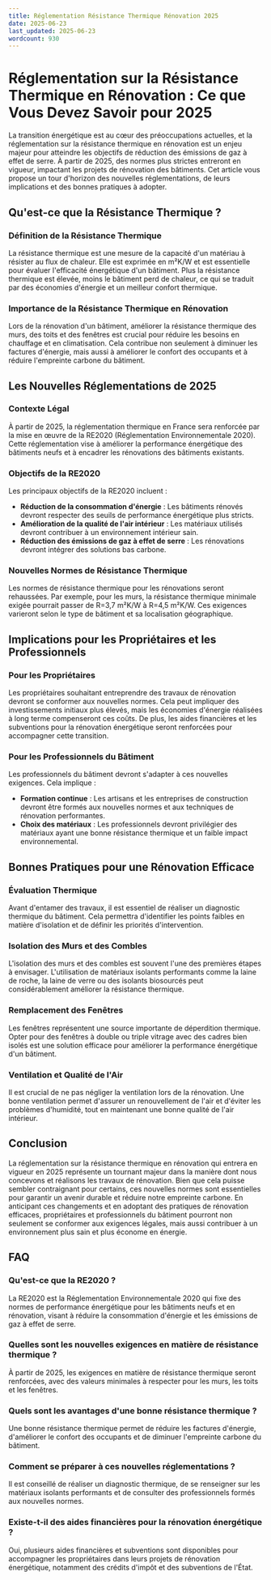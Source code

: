 ```yaml
---
title: Réglementation Résistance Thermique Rénovation 2025
date: 2025-06-23
last_updated: 2025-06-23
wordcount: 930
---
```


# Réglementation sur la Résistance Thermique en Rénovation : Ce que Vous Devez Savoir pour 2025

La transition énergétique est au cœur des préoccupations actuelles, et la réglementation sur la résistance thermique en rénovation est un enjeu majeur pour atteindre les objectifs de réduction des émissions de gaz à effet de serre. À partir de 2025, des normes plus strictes entreront en vigueur, impactant les projets de rénovation des bâtiments. Cet article vous propose un tour d'horizon des nouvelles réglementations, de leurs implications et des bonnes pratiques à adopter.

## Qu'est-ce que la Résistance Thermique ?

### Définition de la Résistance Thermique

La résistance thermique est une mesure de la capacité d'un matériau à résister au flux de chaleur. Elle est exprimée en m²K/W et est essentielle pour évaluer l'efficacité énergétique d'un bâtiment. Plus la résistance thermique est élevée, moins le bâtiment perd de chaleur, ce qui se traduit par des économies d'énergie et un meilleur confort thermique.

### Importance de la Résistance Thermique en Rénovation

Lors de la rénovation d'un bâtiment, améliorer la résistance thermique des murs, des toits et des fenêtres est crucial pour réduire les besoins en chauffage et en climatisation. Cela contribue non seulement à diminuer les factures d'énergie, mais aussi à améliorer le confort des occupants et à réduire l'empreinte carbone du bâtiment.

## Les Nouvelles Réglementations de 2025

### Contexte Légal

À partir de 2025, la réglementation thermique en France sera renforcée par la mise en œuvre de la RE2020 (Réglementation Environnementale 2020). Cette réglementation vise à améliorer la performance énergétique des bâtiments neufs et à encadrer les rénovations des bâtiments existants.

### Objectifs de la RE2020

Les principaux objectifs de la RE2020 incluent :
- **Réduction de la consommation d'énergie** : Les bâtiments rénovés devront respecter des seuils de performance énergétique plus stricts.
- **Amélioration de la qualité de l'air intérieur** : Les matériaux utilisés devront contribuer à un environnement intérieur sain.
- **Réduction des émissions de gaz à effet de serre** : Les rénovations devront intégrer des solutions bas carbone.

### Nouvelles Normes de Résistance Thermique

Les normes de résistance thermique pour les rénovations seront rehaussées. Par exemple, pour les murs, la résistance thermique minimale exigée pourrait passer de R=3,7 m²K/W à R=4,5 m²K/W. Ces exigences varieront selon le type de bâtiment et sa localisation géographique.

## Implications pour les Propriétaires et les Professionnels

### Pour les Propriétaires

Les propriétaires souhaitant entreprendre des travaux de rénovation devront se conformer aux nouvelles normes. Cela peut impliquer des investissements initiaux plus élevés, mais les économies d'énergie réalisées à long terme compenseront ces coûts. De plus, les aides financières et les subventions pour la rénovation énergétique seront renforcées pour accompagner cette transition.

### Pour les Professionnels du Bâtiment

Les professionnels du bâtiment devront s'adapter à ces nouvelles exigences. Cela implique :
- **Formation continue** : Les artisans et les entreprises de construction devront être formés aux nouvelles normes et aux techniques de rénovation performantes.
- **Choix des matériaux** : Les professionnels devront privilégier des matériaux ayant une bonne résistance thermique et un faible impact environnemental.

## Bonnes Pratiques pour une Rénovation Efficace

### Évaluation Thermique

Avant d'entamer des travaux, il est essentiel de réaliser un diagnostic thermique du bâtiment. Cela permettra d'identifier les points faibles en matière d'isolation et de définir les priorités d'intervention.

### Isolation des Murs et des Combles

L'isolation des murs et des combles est souvent l'une des premières étapes à envisager. L'utilisation de matériaux isolants performants comme la laine de roche, la laine de verre ou des isolants biosourcés peut considérablement améliorer la résistance thermique.

### Remplacement des Fenêtres

Les fenêtres représentent une source importante de déperdition thermique. Opter pour des fenêtres à double ou triple vitrage avec des cadres bien isolés est une solution efficace pour améliorer la performance énergétique d'un bâtiment.

### Ventilation et Qualité de l'Air

Il est crucial de ne pas négliger la ventilation lors de la rénovation. Une bonne ventilation permet d'assurer un renouvellement de l'air et d'éviter les problèmes d'humidité, tout en maintenant une bonne qualité de l'air intérieur.

## Conclusion

La réglementation sur la résistance thermique en rénovation qui entrera en vigueur en 2025 représente un tournant majeur dans la manière dont nous concevons et réalisons les travaux de rénovation. Bien que cela puisse sembler contraignant pour certains, ces nouvelles normes sont essentielles pour garantir un avenir durable et réduire notre empreinte carbone. En anticipant ces changements et en adoptant des pratiques de rénovation efficaces, propriétaires et professionnels du bâtiment pourront non seulement se conformer aux exigences légales, mais aussi contribuer à un environnement plus sain et plus économe en énergie.

## FAQ

### Qu'est-ce que la RE2020 ?

La RE2020 est la Réglementation Environnementale 2020 qui fixe des normes de performance énergétique pour les bâtiments neufs et en rénovation, visant à réduire la consommation d'énergie et les émissions de gaz à effet de serre.

### Quelles sont les nouvelles exigences en matière de résistance thermique ?

À partir de 2025, les exigences en matière de résistance thermique seront renforcées, avec des valeurs minimales à respecter pour les murs, les toits et les fenêtres.

### Quels sont les avantages d'une bonne résistance thermique ?

Une bonne résistance thermique permet de réduire les factures d'énergie, d'améliorer le confort des occupants et de diminuer l'empreinte carbone du bâtiment.

### Comment se préparer à ces nouvelles réglementations ?

Il est conseillé de réaliser un diagnostic thermique, de se renseigner sur les matériaux isolants performants et de consulter des professionnels formés aux nouvelles normes.

### Existe-t-il des aides financières pour la rénovation énergétique ?

Oui, plusieurs aides financières et subventions sont disponibles pour accompagner les propriétaires dans leurs projets de rénovation énergétique, notamment des crédits d'impôt et des subventions de l'État.